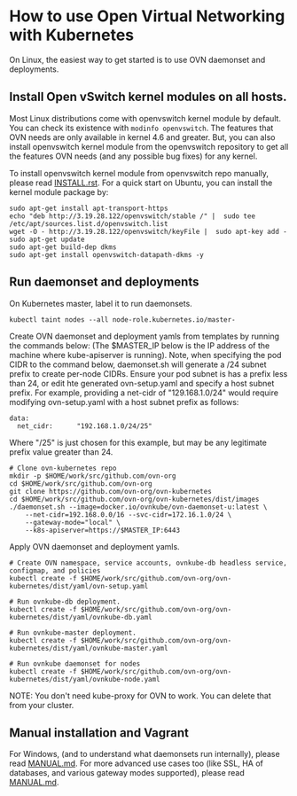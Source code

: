
# How to use Open Virtual Networking with Kubernetes

On Linux, the easiest way to get started is to use OVN daemonset and deployments.

## Install Open vSwitch kernel modules on all hosts.

Most Linux distributions come with openvswitch kernel module by default.  You
can check its existence with `modinfo openvswitch`.  The features that OVN
needs are only available in kernel 4.6 and greater. But, you can also install
openvswitch kernel module from the openvswitch repository to get all the
features OVN needs (and any possible bug fixes) for any kernel.

To install openvswitch kernel module from openvswitch repo manually, please
read [INSTALL.rst].  For a quick start on Ubuntu,  you can install
the kernel module package by:

```
sudo apt-get install apt-transport-https
echo "deb http://3.19.28.122/openvswitch/stable /" |  sudo tee /etc/apt/sources.list.d/openvswitch.list
wget -O - http://3.19.28.122/openvswitch/keyFile |  sudo apt-key add -
sudo apt-get update
sudo apt-get build-dep dkms
sudo apt-get install openvswitch-datapath-dkms -y
```

## Run daemonset and deployments

On Kubernetes master, label it to run daemonsets.

```
kubectl taint nodes --all node-role.kubernetes.io/master-
```

Create OVN daemonset and deployment yamls from templates by running the commands below:
(The $MASTER_IP below is the IP address of the machine where kube-apiserver is
running). Note, when specifying the pod CIDR to the command below, daemonset.sh will
generate a /24 subnet prefix to create per-node CIDRs. Ensure your pod subnet is has a
prefix less than 24, or edit hte  generated ovn-setup.yaml and specify a host subnet
prefix. For example, providing a net-cidr of "129.168.1.0/24" would require modifying
ovn-setup.yaml with a host subnet prefix as follows:

```
data:
  net_cidr:      "192.168.1.0/24/25"
```

Where "/25" is just chosen for this example, but may be any legitimate prefix value greater
than 24.

```
# Clone ovn-kubernetes repo
mkdir -p $HOME/work/src/github.com/ovn-org
cd $HOME/work/src/github.com/ovn-org
git clone https://github.com/ovn-org/ovn-kubernetes
cd $HOME/work/src/github.com/ovn-org/ovn-kubernetes/dist/images
./daemonset.sh --image=docker.io/ovnkube/ovn-daemonset-u:latest \
    --net-cidr=192.168.0.0/16 --svc-cidr=172.16.1.0/24 \
    --gateway-mode="local" \
    --k8s-apiserver=https://$MASTER_IP:6443
```

Apply OVN daemonset and deployment yamls.

```
# Create OVN namespace, service accounts, ovnkube-db headless service, configmap, and policies
kubectl create -f $HOME/work/src/github.com/ovn-org/ovn-kubernetes/dist/yaml/ovn-setup.yaml

# Run ovnkube-db deployment.
kubectl create -f $HOME/work/src/github.com/ovn-org/ovn-kubernetes/dist/yaml/ovnkube-db.yaml

# Run ovnkube-master deployment.
kubectl create -f $HOME/work/src/github.com/ovn-org/ovn-kubernetes/dist/yaml/ovnkube-master.yaml

# Run ovnkube daemonset for nodes
kubectl create -f $HOME/work/src/github.com/ovn-org/ovn-kubernetes/dist/yaml/ovnkube-node.yaml
```

NOTE: You don't need kube-proxy for OVN to work. You can delete that from your
cluster.

## Manual installation and Vagrant

For Windows, (and to understand what daemonsets run internally), please read
[MANUAL.md].  For more advanced use cases too (like SSL, HA of databases, and various
gateway modes supported), please read [MANUAL.md].

[INSTALL.rst]: http://docs.openvswitch.org/en/latest/intro/install
[MANUAL.md]: README_MANUAL.md
